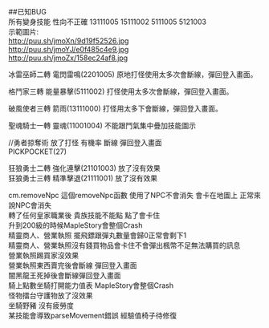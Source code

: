 ##已知BUG   
所有變身技能 性向不正確 13111005 15111002 5111005 5121003  
示範圖片:  
http://puu.sh/jmoXn/9d19f52526.jpg  
http://puu.sh/jmoYJ/e0f485c4e9.jpg  
http://puu.sh/jmoZx/158ec24af8.jpg  


冰雷巫師二轉 電閃雷鳴(2201005) 原地打怪使用太多次會斷線，彈回登入畫面。  

格鬥家三轉 能量暴擊(5111002) 打怪使用太多次會斷線，彈回登入畫面。  

破風使者三轉 箭雨(13111000) 打怪用太多下會斷線，彈回登入畫面。  

聖魂騎士一轉 靈魂(11001004) 不能跟鬥氣集中疊加技能圖示  

//勇者掠奪術 放了打怪 有機率 斷線 彈回登入畫面  
PICKPOCKET(27)  

狂狼勇士二轉 強化連擊(21101003) 放了沒有效果  
狂狼勇士三轉 精準擊退(21111001) 放了沒有效果  

cm.removeNpc 這個removeNpc函數 使用了NPC不會消失 會卡在地圖上 正常來說NPC會消失  
轉了任何皇家職業後 貴族技能不能點 點了會卡住  
升到200級的時候MapleStory會整個Crash  
精靈商人、營業執照 擺飛鏢跟彈丸數量會歸0正常會剩下1  
精靈商人、營業執照沒有錢買物品會卡住不會彈出楓幣不足無法購買的訊息  
營業執照踢買家沒效果  
營業執照東西賣完後會斷線 彈回登入畫面  
闇黑龍王死掉後會斷線彈回登入畫面  
騎上點數坐騎打開能力值表 MapleStory會整個Crash  
怪物擂台守護物放了沒效果  
坐騎野豬 沒有疲勞度  
某技能會導致parseMovement錯誤
經驗值椅子待修復


